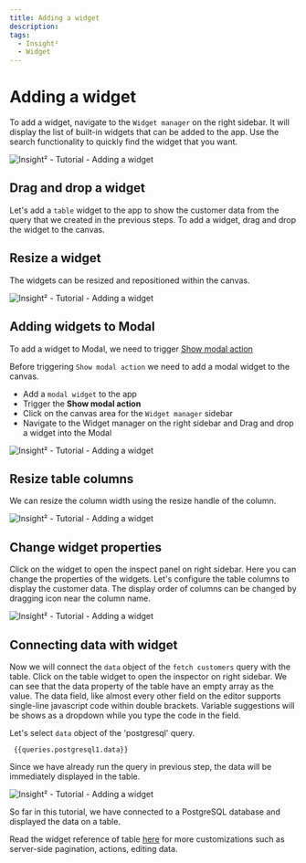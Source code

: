 ```yaml
---
title: Adding a widget
description: 
tags:
  - Insight²
  - Widget
---
```


# Adding a widget

To add a widget, navigate to the `Widget manager` on the right sidebar. It will display the list of built-in widgets that can be added to the app. Use the search functionality to quickly find the widget that you want.



![Insight² - Tutorial - Adding a widget](/_images/insight2/tutorial/adding-widget/widget.png)



## Drag and drop a widget
Let's add a `table` widget to the app to show the customer data from the query that we created in the previous steps.
To add a widget, drag and drop the widget to the canvas.

## Resize a widget
The widgets can be resized and repositioned within the canvas.



![Insight² - Tutorial - Adding a widget](/_images/insight2/tutorial/adding-widget/resize.gif)



## Adding widgets to Modal
To add a widget to Modal, we need to trigger [Show modal action](/insight2/actions/actions/)


Before triggering `Show modal action` we need to add a modal widget to the canvas.


- Add a `modal widget` to the app
- Trigger the **Show modal action**
- Click on the canvas area for the `Widget manager` sidebar
- Navigate to the Widget manager on the right sidebar and Drag and drop a widget into the Modal



![Insight² - Tutorial - Adding a widget](/_images/insight2/tutorial/adding-widget/modal.gif)



## Resize table columns
We can resize the column width using the resize handle of the column.



![Insight² - Tutorial - Adding a widget](/_images/insight2/tutorial/adding-widget/resize-table-column.gif)



## Change widget properties
Click on the widget to open the inspect panel on right sidebar. Here you can change the properties of the widgets. Let's configure the table columns to display the customer data. The display order of columns can be changed by dragging icon near the column name.



![Insight² - Tutorial - Adding a widget](/_images/insight2/tutorial/adding-widget/inspect-panel.gif)



## Connecting data with widget
Now we will connect the `data` object of the `fetch customers` query with the table. Click on the table widget to open the inspector on right sidebar. We can see that the data property of the table have an empty array as the value. The data field, like almost every other field on the editor supports single-line javascript code within double brackets. Variable suggestions will be shows as a dropdown while you type the code in the field.

Let's select `data` object of the 'postgresql' query.

` {{queries.postgresql1.data}}`

Since we have already run the query in previous step, the data will be immediately displayed in the table.



![Insight² - Tutorial - Adding a widget](/_images/insight2/tutorial/adding-widget/table-data.png)



So far in this tutorial, we have connected to a PostgreSQL database and displayed the data on a table.


Read the widget reference of table [here](/insight2/widgets/table/) for more customizations such as server-side pagination, actions, editing data.

